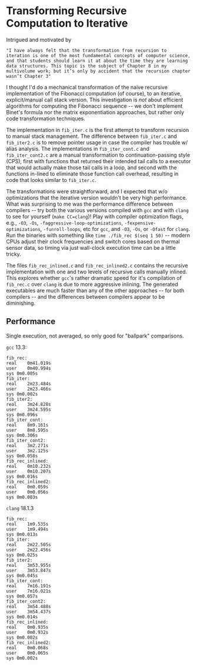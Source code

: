 # Transforming Recursive Computation to Iterative

Intrigued and motivated by

```
"I have always felt that the transformation from recursion to
iteration is one of the most fundamental concepts of computer science,
and that students should learn it at about the time they are learning
data structures. This topic is the subject of Chapter 8 in my
multivolume work; but it’s only by accident that the recursion chapter
wasn’t Chapter 3"
```

I thought I'd do a mechanical transformation of the naïve recursive
implementation of the Fibonacci computation (of course), to an
iterative, explicit/manual call stack version.  This investigation is
<em>not</em> about efficient algorithms for computing the Fibonacci
sequence -- we don't implement Binet's formula nor the matrix
exponentiation approaches, but rather only code transformation
techniques.

The implementation in `fib_iter.c` is the first attempt to transform
recursion to manual stack management.  The difference between
`fib_iter.c` and `fib_iter2.c` is to remove pointer usage in case the
compiler has trouble w/ alias analysis.  The implementations in
`fib_iter_cont.c` and `fib_iter_cont2.c` are a manual transformation
to continuation-passing style (CPS), first with functions that
returned their intended tail calls to a executor that would actually
make those tail calls in a loop, and second with the functions
in-lined to eliminate those function call overhead, resulting in code
that looks similar to `fib_iter.c`.

The transformations were straightforward, and I expected that w/o
optimizations that the iterative version wouldn't be very high
performance.  What was surprising to me was the performance difference
between compilers -- try both the various versions compiled with `gcc`
and with `clang` to see for yourself (`make CC=clang`)!  Play with
compiler optimization flags, e.g., `-O3`, `-Os`,
`-faggressive-loop-optimizations`, `-fexpensive-optimizations`,
`-funroll-loops`, etc for `gcc`, and `-O3`, `-Os`, or `-Ofast` for
`clang`.  Run the binaries with something like `time ./fib_rec $(seq 1
50)` -- modern CPUs adjust their clock frequencies and switch cores
based on thermal sensor data, so timing via just wall-clock execution
time can be a little tricky.

The files `fib_rec_inlined.c` and `fib_rec_inlined2.c` contains the
recursive implementation with one and two levels of recursive calls
manually inlined.  This explores whether `gcc`'s rather dramatic speed
for it's compilation of `fib_rec.c` over `clang` is due to more
aggressive inlining.  The generated executables are much faster than
any of the other approaches -- for both compilers -- and the
differences between compilers appear to be diminishing.

## Performance

Single execution, not averaged, so only good for "ballpark" comparisons.

`gcc` 13.3:
```
fib_rec: 
real	0m41.019s
user	0m40.994s
sys	0m0.005s
fib_iter: 
real	2m23.484s
user	2m23.466s
sys	0m0.002s
fib_iter2: 
real	3m24.828s
user	3m24.595s
sys	0m0.096s
fib_iter_cont: 
real	8m9.161s
user	8m8.595s
sys	0m0.306s
fib_iter_cont2: 
real	3m2.271s
user	3m2.125s
sys	0m0.058s
fib_rec_inlined: 
real	0m10.232s
user	0m10.207s
sys	0m0.016s
fib_rec_inlined2: 
real	0m0.059s
user	0m0.056s
sys	0m0.003s
```

`clang` 18.1.3
```
fib_rec: 
real	1m9.535s
user	1m9.494s
sys	0m0.013s
fib_iter: 
real	2m22.505s
user	2m22.456s
sys	0m0.025s
fib_iter2: 
real	3m53.955s
user	3m53.847s
sys	0m0.045s
fib_iter_cont: 
real	7m16.191s
user	7m16.021s
sys	0m0.057s
fib_iter_cont2: 
real	3m54.488s
user	3m54.437s
sys	0m0.014s
fib_rec_inlined: 
real	0m0.935s
user	0m0.932s
sys	0m0.002s
fib_rec_inlined2: 
real	0m0.068s
user	0m0.065s
sys	0m0.002s
```
